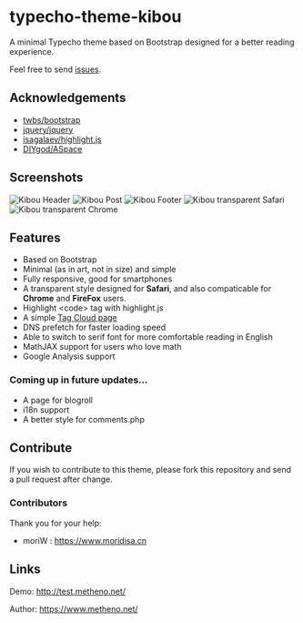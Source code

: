 # typecho-theme-kibou

A minimal Typecho theme based on Bootstrap designed for a better reading experience.

Feel free to send [issues](https://github.com/metheno/typecho-theme-kibou/issues).

## Acknowledgements

- [twbs/bootstrap](https://github.com/twbs/bootstrap)
- [jquery/jquery](https://github.com/jquery/jquery)
- [isagalaev/highlight.js](https://github.com/isagalaev/highlight.js)
- [DIYgod/ASpace](https://github.com/DIYgod/ASpace/)

## Screenshots

![Kibou Header](https://im01.metheno.net/images/170212/kibou_index.png)
![Kibou Post](https://im01.metheno.net/images/170212/kibou_post.png)
![Kibou Footer](https://im01.metheno.net/images/170212/kibou_footer.png)
![Kibou transparent Safari](https://raw.githubusercontent.com/moriW/moriWorkFlow/master/screenshot.jpg)
![Kibou transparent Chrome](https://raw.githubusercontent.com/moriW/moriWorkFlow/master/screenshot2.jpg)

## Features

- Based on Bootstrap
- Minimal (as in art, not in size) and simple
- Fully responsive, good for smartphones
- A transparent style designed for **Safari**, and also compaticable for **Chrome** and **FireFox** users.
- Highlight \<code\> tag with highlight.js
- A simple [Tag Cloud page](http://test.metheno.net/tags.html)
- DNS prefetch for faster loading speed
- Able to switch to serif font for more comfortable reading in English
- MathJAX support for users who love math
- Google Analysis support

### Coming up in future updates…

- A page for blogroll
- i18n support
- A better style for comments.php

## Contribute

If you wish to contribute to this theme, please fork this repository and send a pull request after change.

### Contributors

Thank you for your help:

- moriW : https://www.moridisa.cn	

## Links

Demo: http://test.metheno.net/

Author: https://www.metheno.net/